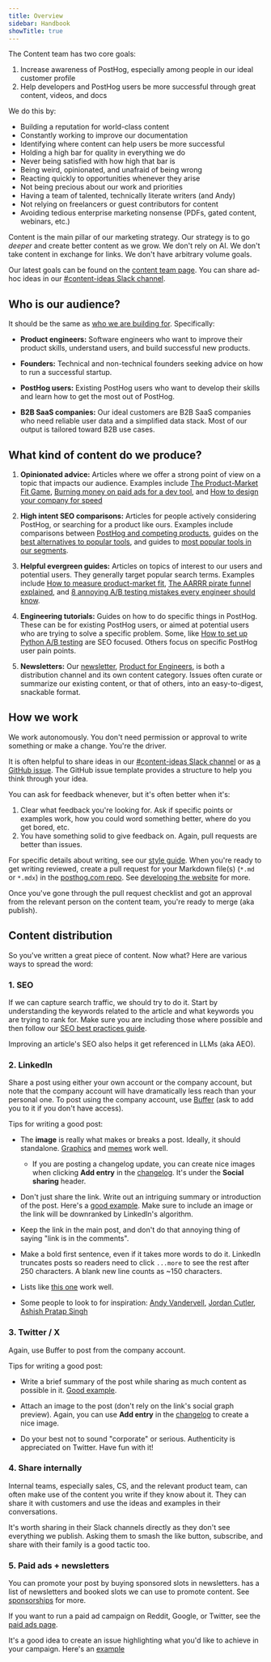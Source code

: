```yaml
---
title: Overview
sidebar: Handbook
showTitle: true
---
```


The Content team has two core goals:

1. Increase awareness of PostHog, especially among people in our ideal customer profile
2. Help developers and PostHog users be more successful through great content, videos, and docs

We do this by:

- Building a reputation for world-class content
- Constantly working to improve our documentation
- Identifying where content can help users be more successful
- Holding a high bar for quality in everything we do
- Never being satisfied with how high that bar is
- Being weird, opinionated, and unafraid of being wrong
- Reacting quickly to opportunities whenever they arise
- Not being precious about our work and priorities
- Having a team of talented, technically literate writers (and Andy)
- Not relying on freelancers or guest contributors for content
- Avoiding tedious enterprise marketing nonsense (PDFs, gated content, webinars, etc.)

Content is the main pillar of our marketing strategy. Our strategy is to go _deeper_ and create better content as we grow. We don't rely on AI. We don't take content in exchange for links. We don't have arbitrary volume goals.

Our latest goals can be found on the [content team page](/teams/content). You can share ad-hoc ideas in our [#content-ideas Slack channel](https://posthog.slack.com/archives/C015CRUQR7Y).

## Who is our audience?

It should be the same as [who we are building for](/handbook/who-we-are-building-for). Specifically:

- **Product engineers:** Software engineers who want to improve their product skills, understand users, and build successful new products.

- **Founders:** Technical and non-technical founders seeking advice on how to run a successful startup.

- **PostHog users:** Existing PostHog users who want to develop their skills and learn how to get the most out of PostHog.

- **B2B SaaS companies:** Our ideal customers are B2B SaaS companies who need reliable user data and a simplified data stack. Most of our output is tailored toward B2B use cases.

## What kind of content do we produce?

1. **Opinionated advice:** Articles where we offer a strong point of view on a topic that impacts our audience. Examples include [The Product-Market Fit Game](/founders/product-market-fit-game), [Burning money on paid ads for a dev tool](/founders/dev-marketing-paid-ads), and [How to design your company for speed](https://newsletter.posthog.com/p/how-to-design-your-company-for-speed) 

2. **High intent SEO comparisons:** Articles for people actively considering PostHog, or searching for a product like ours. Examples include comparisons between [PostHog and competing products](/blog/tags/comparisons), guides on the [best alternatives to popular tools](/blog/best-heap-alternatives), and guides to [most popular tools in our segments](/blog/best-open-source-ab-testing-tools).

3. **Helpful evergreen guides:** Articles on topics of interest to our users and potential users. They generally target popular search terms. Examples include [How to measure product-market fit](/founders/measure-product-market-fit), [The AARRR pirate funnel explained](/product-engineers/aarrr-pirate-funnel), and [8 annoying A/B testing mistakes every engineer should know](/product-engineers/ab-testing-mistakes).

4. **Engineering tutorials:** Guides on how to do specific things in PostHog. These can be for existing PostHog users, or aimed at potential users who are trying to solve a specific problem. Some, like [How to set up Python A/B testing](/tutorials/python-ab-testing) are SEO focused. Others focus on specific PostHog user pain points.

5. **Newsletters:** Our [newsletter](/handbook/content/newsletter), [Product for Engineers](https://newsletter.posthog.com), is both a distribution channel and its own content category. Issues often curate or summarize our existing content, or that of others, into an easy-to-digest, snackable format.

## How we work

We work autonomously. You don't need permission or approval to write something or make a change. You're the driver.

It is often helpful to share ideas in our [#content-ideas Slack channel](https://posthog.slack.com/archives/C015CRUQR7Y) or as [a GitHub issue](https://github.com/PostHog/posthog.com/issues/new?template=content-idea-template.md). The GitHub issue template provides a structure to help you think through your idea.

You can ask for feedback whenever, but it's often better when it's:

1. Clear what feedback you're looking for. Ask if specific points or examples work, how you could word something better, where do you get bored, etc.
2. You have something solid to give feedback on. Again, pull requests are better than issues.

For specific details about writing, see our [style guide](/handbook/content/posthog-style-guide). When you're ready to get writing reviewed, create a pull request for your Markdown file(s) (`*.md` or `*.mdx`) in the [posthog.com repo](https://github.com/PostHog/posthog.com). See [developing the website](/handbook/engineering/posthog-com/developing-the-website) for more.

Once you've gone through the pull request checklist and got an approval from the relevant person on the content team, you're ready to merge (aka publish).

## Content distribution

So you've written a great piece of content. Now what? Here are various ways to spread the word:

### 1. SEO

If we can capture search traffic, we should try to do it. Start by understanding the keywords related to the article and what keywords you are trying to rank for. Make sure you are including those where possible and then follow our [SEO best practices guide](/handbook/content/seo-guide).

Improving an article's SEO also helps it get referenced in LLMs (aka AEO).

### 2. LinkedIn

Share a post using either your own account or the company account, but note that the company account will have dramatically less reach than your personal one. To post using the company account, use [Buffer](https://buffer.com/) (ask <TeamMember name="Andy Vandervell" /> to add you to it if you don't have access).

Tips for writing a good post:

- The **image** is really what makes or breaks a post. Ideally, it should standalone. [Graphics](https://www.linkedin.com/posts/andyvandervell_in-the-last-two-months-weve-had-900-people-activity-7231695253437661186-j5hg) and [memes](https://www.linkedin.com/posts/andyvandervell_whats-the-difference-between-a-software-activity-7245386804491620355-4dR6) work well.

  - If you are posting a changelog update, you can create nice images when clicking **Add entry** in the [changelog](/changelog/). It's under the **Social sharing** header.

- Don't just share the link. Write out an intriguing summary or introduction of the post. Here's a [good example](https://www.linkedin.com/feed/update/urn:li:activity:7257340218159116289). Make sure to include an image or the link will be downranked by LinkedIn's algorithm.

- Keep the link in the main post, and don't do that annoying thing of saying "link is in the comments".

- Make a bold first sentence, even if it takes more words to do it. LinkedIn truncates posts so readers need to click `...more` to see the rest after 250 characters. A blank new line counts as ~150 characters.

- Lists like [this one](https://www.linkedin.com/posts/andyvandervell_at-many-companies-product-management-looks-activity-7270439313199226881-MH4z) work well.

- Some people to look to for inspiration: [Andy Vandervell](https://www.linkedin.com/in/andyvandervell/), [Jordan Cutler](https://www.linkedin.com/in/jordancutler1), [Ashish Pratap Singh](https://www.linkedin.com/in/ashishps1/)

### 3. Twitter / X

Again, use Buffer to post from the company account.

Tips for writing a good post:

- Write a brief summary of the post while sharing as much content as possible in it. [Good example](https://x.com/posthog/status/1851571551314825375).

- Attach an image to the post (don't rely on the link's social graph preview). Again, you can use **Add entry** in the [changelog](/changelog/) to create a nice image.

- Do your best not to sound "corporate" or serious. Authenticity is appreciated on Twitter. Have fun with it!

### 4. Share internally

Internal teams, especially sales, CS, and the relevant product team, can often make use of the content you write if they know about it. They can share it with customers and use the ideas and examples in their conversations. 

It's worth sharing in their Slack channels directly as they don't see everything we publish. Asking them to smash the like button, subscribe, and share with their family is a good tactic too.

### 5. Paid ads + newsletters

You can promote your post by buying sponsored slots in newsletters. <TeamMember name="Ian Vanagas" /> has a list of newsletters and booked slots we can use to promote content. See [sponsorships](/handbook/growth/marketing/open-source-sponsorship) for more.

If you want to run a paid ad campaign on Reddit, Google, or Twitter, see the [paid ads page](/handbook/growth/marketing/paid-ads).

It's a good idea to create an issue highlighting what you'd like to achieve in your campaign. Here's an [example](https://github.com/PostHog/posthog.com/issues/9646)